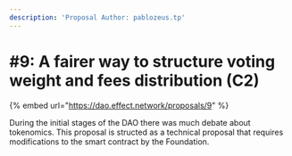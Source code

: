 ```yaml
---
description: 'Proposal Author: pablozeus.tp'
---
```


# #9: A fairer way to structure voting weight and fees distribution (C2)

{% embed url="https://dao.effect.network/proposals/9" %}

During the initial stages of the DAO there was much debate about tokenomics. This proposal is structed as a technical proposal that requires modifications to the smart contract by the Foundation.&#x20;
